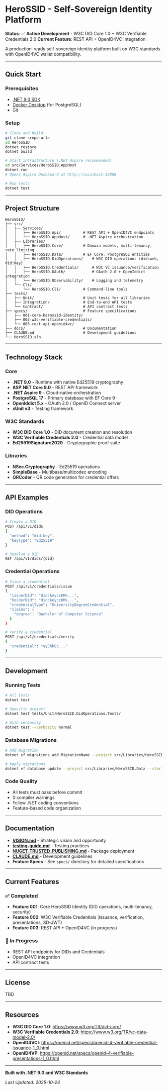# HeroSSID - Self-Sovereign Identity Platform

**Status**: ✅ **Active Development** - W3C DID Core 1.0 + W3C Verifiable Credentials 2.0
**Current Feature**: REST API + OpenID4VC Integration

A production-ready self-sovereign identity platform built on W3C standards with OpenID4VC wallet compatibility.

---

## Quick Start

### Prerequisites

- [.NET 9.0 SDK](https://dotnet.microsoft.com/download/dotnet/9.0)
- [Docker Desktop](https://www.docker.com/products/docker-desktop) (for PostgreSQL)
- Git

### Setup

```bash
# Clone and build
git clone <repo-url>
cd HeroSSID
dotnet restore
dotnet build

# Start infrastructure (.NET Aspire recommended)
cd src/Services/HeroSSID.AppHost
dotnet run
# Opens Aspire Dashboard at http://localhost:15888

# Run tests
dotnet test
```

---

## Project Structure

```
HeroSSID/
├── src/
│   ├── Services/
│   │   ├── HeroSSID.Api/          # REST API + OpenID4VC endpoints
│   │   └── HeroSSID.AppHost/      # .NET Aspire orchestration
│   ├── Libraries/
│   │   ├── HeroSSID.Core/         # Domain models, multi-tenancy, rate limiting
│   │   ├── HeroSSID.Data/         # EF Core, PostgreSQL entities
│   │   ├── HeroSSID.DidOperations/    # W3C DID operations (did:web, did:key)
│   │   ├── HeroSSID.Credentials/      # W3C VC issuance/verification
│   │   ├── HeroSSID.OAuth/            # OAuth 2.0 + OpenIddict integration
│   │   └── HeroSSID.Observability/    # Logging and telemetry
│   └── Cli/
│       └── HeroSSID.Cli/          # Command-line tools
├── tests/
│   ├── Unit/                      # Unit tests for all libraries
│   ├── Integration/               # End-to-end API tests
│   └── Contract/                  # API contract tests
├── specs/                         # Feature specifications
│   ├── 001-core-herossid-identity/
│   ├── 002-w3c-verifiable-credentials/
│   └── 003-rest-api-openid4vc/
├── docs/                          # Documentation
├── CLAUDE.md                      # Development guidelines
└── HeroSSID.sln
```

---

## Technology Stack

### Core
- **.NET 9.0** - Runtime with native Ed25519 cryptography
- **ASP.NET Core 9.0** - REST API framework
- **.NET Aspire 9** - Cloud-native orchestration
- **PostgreSQL 17** - Primary database with EF Core 9
- **OpenIddict 5.x** - OAuth 2.0 / OpenID Connect server
- **xUnit v3** - Testing framework

### W3C Standards
- **W3C DID Core 1.0** - DID document creation and resolution
- **W3C Verifiable Credentials 2.0** - Credential data model
- **Ed25519Signature2020** - Cryptographic proof suite

### Libraries
- **NSec.Cryptography** - Ed25519 operations
- **SimpleBase** - Multibase/multicodec encoding
- **QRCoder** - QR code generation for credential offers

---

## API Examples

### DID Operations

```bash
# Create a DID
POST /api/v1/dids
{
  "method": "did:key",
  "keyType": "Ed25519"
}

# Resolve a DID
GET /api/v1/dids/{did}
```

### Credential Operations

```bash
# Issue a credential
POST /api/v1/credentials/issue
{
  "issuerDid": "did:key:z6Mk...",
  "holderDid": "did:key:z6Mk...",
  "credentialType": "UniversityDegreeCredential",
  "claims": {
    "degree": "Bachelor of Computer Science"
  }
}

# Verify a credential
POST /api/v1/credentials/verify
{
  "credential": "eyJhbGc..."
}
```

---

## Development

### Running Tests

```bash
# All tests
dotnet test

# Specific project
dotnet test tests/Unit/HeroSSID.DidOperations.Tests/

# With verbosity
dotnet test --verbosity normal
```

### Database Migrations

```bash
# Add migration
dotnet ef migrations add MigrationName --project src/Libraries/HeroSSID.Data --startup-project src/Services/HeroSSID.AppHost

# Apply migrations
dotnet ef database update --project src/Libraries/HeroSSID.Data --startup-project src/Services/HeroSSID.AppHost
```

### Code Quality

- All tests must pass before commit
- 0 compiler warnings
- Follow .NET coding conventions
- Feature-based code organization

---

## Documentation

- **[VISION.md](docs/VISION.md)** - Strategic vision and opportunity
- **[testing-guide.md](docs/testing-guide.md)** - Testing practices
- **[NUGET_TRUSTED_PUBLISHING.md](docs/NUGET_TRUSTED_PUBLISHING.md)** - Package deployment
- **[CLAUDE.md](CLAUDE.md)** - Development guidelines
- **Feature Specs** - See `specs/` directory for detailed specifications

---

## Current Features

### ✅ Completed
- **Feature 001**: Core HeroSSID Identity (DID operations, multi-tenancy, security)
- **Feature 002**: W3C Verifiable Credentials (issuance, verification, presentations, SD-JWT)
- **Feature 003**: REST API + OpenID4VC (in progress)

### 🚧 In Progress
- REST API endpoints for DIDs and Credentials
- OpenID4VC integration
- API contract tests

---

## License

TBD

---

## Resources

- **W3C DID Core 1.0**: https://www.w3.org/TR/did-core/
- **W3C Verifiable Credentials 2.0**: https://www.w3.org/TR/vc-data-model-2.0/
- **OpenID4VCI**: https://openid.net/specs/openid-4-verifiable-credential-issuance-1_0.html
- **OpenID4VP**: https://openid.net/specs/openid-4-verifiable-presentations-1_0.html

---

**Built with .NET 9.0 and W3C Standards**

*Last Updated: 2025-10-24*
